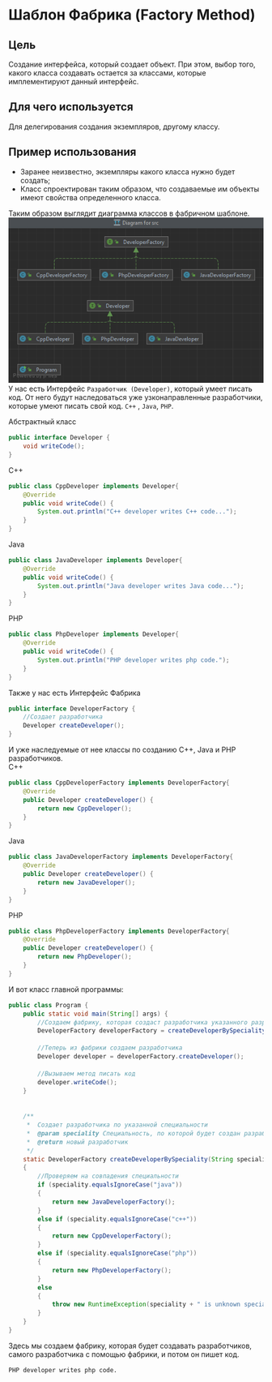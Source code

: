 # Шаблон Фабрика (Factory Method)

## Цель  
Создание интерфейса, который создает объект. При этом, выбор того, какого класса создавать
остается за классами, которые имплементируют данный интерфейс.  

## Для чего используется  
Для делегирования создания экземпляров, другому классу.


## Пример использования 

* Заранее неизвестно, экземпляры какого класса нужно будет создать;
* Класс спроектирован таким образом, что создаваемые им объекты имеют свойства определенного класса.  

Таким образом выглядит диаграмма классов в фабричном шаблоне.
![img.png](img.png)  
У нас есть Интерфейс `Разработчик (Developer)`, который умеет писать код.
От него будут наследоваться уже узконаправленные разработчики, которые умеют писать свой код.
`C++` , `Java`, `PHP`.  

Абстрактный класс
```java
public interface Developer {
    void writeCode();
}
```
C++
```java
public class CppDeveloper implements Developer{
    @Override
    public void writeCode() {
        System.out.println("C++ developer writes C++ code...");
    }
}
```
Java
```java
public class JavaDeveloper implements Developer{
    @Override
    public void writeCode() {
        System.out.println("Java developer writes Java code...");
    }
}
```
PHP
```java
public class PhpDeveloper implements Developer{
    @Override
    public void writeCode() {
        System.out.println("PHP developer writes php code.");
    }
}
```
Также у нас есть Интерфейс Фабрика  
```java
public interface DeveloperFactory {
    //Создает разработчика
    Developer createDeveloper();
}
```

И уже наследуемые от нее классы по созданию C++, Java и PHP разработчиков.  
C++
```java
public class CppDeveloperFactory implements DeveloperFactory{
    @Override
    public Developer createDeveloper() {
        return new CppDeveloper();
    }
}
```
Java
```java
public class JavaDeveloperFactory implements DeveloperFactory{
    @Override
    public Developer createDeveloper() {
        return new JavaDeveloper();
    }
}
```
PHP
```java
public class PhpDeveloperFactory implements DeveloperFactory{
    @Override
    public Developer createDeveloper() {
        return new PhpDeveloper();
    }
}
```

И вот класс главной программы:
```java
public class Program {
    public static void main(String[] args) {
        //Создаем фабрику, которая создаст разработчика указанного разработчика
        DeveloperFactory developerFactory = createDeveloperBySpeciality("php");

        //Теперь из фабрики создаем разработчика
        Developer developer = developerFactory.createDeveloper();

        //Вызываем метод писать код
        developer.writeCode();
    }


    /**
     *  Создает разработчика по указанной специальности
     *  @param speciality Специальность, по которой будет создан разработчик
     *  @return новый разработчик
     */
    static DeveloperFactory createDeveloperBySpeciality(String speciality)
    {
        //Проверяем на совпадения специальности
        if (speciality.equalsIgnoreCase("java"))
        {
            return new JavaDeveloperFactory();
        }
        else if (speciality.equalsIgnoreCase("c++"))
        {
            return new CppDeveloperFactory();
        }
        else if (speciality.equalsIgnoreCase("php"))
        {
            return new PhpDeveloperFactory();
        }
        else
        {
            throw new RuntimeException(speciality + " is unknown speciality.");
        }
    }
}
```

Здесь мы создаем фабрику, которая будет создавать разработчиков, самого разработчика с помощью фабрики, и потом он пишет
код.

    PHP developer writes php code.
